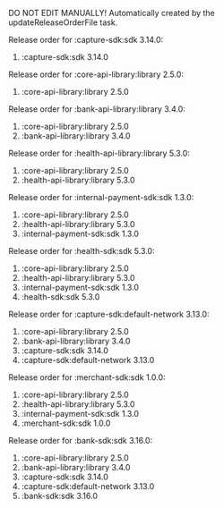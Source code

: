 DO NOT EDIT MANUALLY!
Automatically created by the updateReleaseOrderFile task.

Release order for :capture-sdk:sdk 3.14.0:
 1. :capture-sdk:sdk 3.14.0

Release order for :core-api-library:library 2.5.0:
 1. :core-api-library:library 2.5.0

Release order for :bank-api-library:library 3.4.0:
 1. :core-api-library:library 2.5.0
 2. :bank-api-library:library 3.4.0

Release order for :health-api-library:library 5.3.0:
 1. :core-api-library:library 2.5.0
 2. :health-api-library:library 5.3.0

Release order for :internal-payment-sdk:sdk 1.3.0:
 1. :core-api-library:library 2.5.0
 2. :health-api-library:library 5.3.0
 3. :internal-payment-sdk:sdk 1.3.0

Release order for :health-sdk:sdk 5.3.0:
 1. :core-api-library:library 2.5.0
 2. :health-api-library:library 5.3.0
 3. :internal-payment-sdk:sdk 1.3.0
 4. :health-sdk:sdk 5.3.0

Release order for :capture-sdk:default-network 3.13.0:
 1. :core-api-library:library 2.5.0
 2. :bank-api-library:library 3.4.0
 3. :capture-sdk:sdk 3.14.0
 4. :capture-sdk:default-network 3.13.0

Release order for :merchant-sdk:sdk 1.0.0:
 1. :core-api-library:library 2.5.0
 2. :health-api-library:library 5.3.0
 3. :internal-payment-sdk:sdk 1.3.0
 4. :merchant-sdk:sdk 1.0.0

Release order for :bank-sdk:sdk 3.16.0:
 1. :core-api-library:library 2.5.0
 2. :bank-api-library:library 3.4.0
 3. :capture-sdk:sdk 3.14.0
 4. :capture-sdk:default-network 3.13.0
 5. :bank-sdk:sdk 3.16.0


